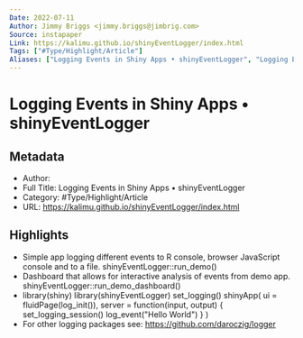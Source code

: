 ```yaml
---
Date: 2022-07-11
Author: Jimmy Briggs <jimmy.briggs@jimbrig.com>
Source: instapaper
Link: https://kalimu.github.io/shinyEventLogger/index.html
Tags: ["#Type/Highlight/Article"]
Aliases: ["Logging Events in Shiny Apps • shinyEventLogger", "Logging Events in Shiny Apps • shinyEventLogger"]
---
```

# Logging Events in Shiny Apps • shinyEventLogger

## Metadata
- Author: 
- Full Title: Logging Events in Shiny Apps • shinyEventLogger
- Category: #Type/Highlight/Article
- URL: https://kalimu.github.io/shinyEventLogger/index.html

## Highlights
- Simple app logging different events to R console, browser JavaScript console and to a file.
  shinyEventLogger::run_demo()
- Dashboard that allows for interactive analysis of events from demo app.
  shinyEventLogger::run_demo_dashboard()
- library(shiny)
  library(shinyEventLogger)
  set_logging()
  shinyApp(
  ui = fluidPage(log_init()),
  server = function(input, output) {
  set_logging_session()
  log_event("Hello World")
  }
  )
- For other logging packages see: https://github.com/daroczig/logger
